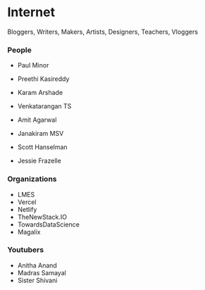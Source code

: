 # Internet

Bloggers, Writers, Makers, Artists, Designers, Teachers, Vloggers

### People

- Paul Minor

- Preethi Kasireddy

- Karam Arshade

- Venkatarangan TS

- Amit Agarwal

- Janakiram MSV

- Scott Hanselman

- Jessie Frazelle

  

### Organizations 

- LMES
- Vercel
- Netlify
- TheNewStack.IO
- TowardsDataScience
- Magalix

### Youtubers

- Anitha Anand
- Madras Samayal
- Sister Shivani